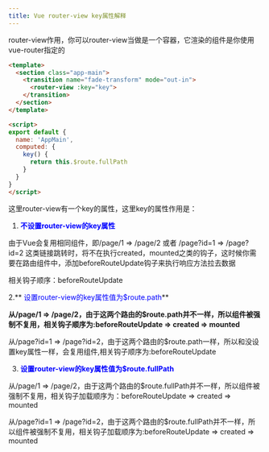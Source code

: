 ```yaml
---
title: Vue router-view key属性解释
---
```


router-view作用，你可以router-view当做是一个容器，它渲染的组件是你使用vue-router指定的
```html
<template>
  <section class="app-main">
    <transition name="fade-transform" mode="out-in">
      <router-view :key="key">
    </transition>
  </section>
</template>

<script>
export default {
  name: 'AppMain',
  computed: {
    key() {
      return this.$route.fullPath
    }
  }
}
</script>
```
这里router-view有一个key的属性，这里key的属性作用是：
1. **<span style="color: blue">不设置router-view的key属性</span>**

  由于Vue会复用相同组件，即/page/1 => /page/2 或者 /page?id=1 => /page?id=2 这类链接跳转时，将不在执行created，mounted之类的钩子，这时候你需要在路由组件中，添加beforeRouteUpdate钩子来执行响应方法拉去数据

  相关钩子顺序：beforeRouteUpdate

2.** <span style="color: blue">设置router-view的key属性值为$route.path</span>**
  
  **从/page/1 => /page/2，由于这两个路由的$route.path并不一样，所以组件被强制不复用，相关钩子顺序为:beforeRouteUpdate => created => mounted**

  从/page?id=1 => /page?id=2，由于这两个路由的$route.path一样，所以和没设置key属性一样，会复用组件,相关钩子顺序为:beforeRouteUpdate

3. **<span style="color: blue">设置router-view的key属性值为$route.fullPath</span>**

  从/page/1 => /page/2，由于这两个路由的$route.fullPath并不一样，所以组件被强制不复用，相关钩子加载顺序为：beforeRouteUpdate => created => mounted

  从/page?id=1 => /page?id=2，由于这两个路由的$route.fullPath并不一样，所以组件被强制不复用，相关钩子加载顺序为:beforeRouteUpdate => created => mounted